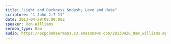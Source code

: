 ```yaml
---
title: "Light and Darkness &mdash; Love and Hate"
scripture: "1 John 2:7-11"
date: 2013-04-28T08:00:00Z
speaker: Ron Williams
sermon_type: 8am
audio: https://pcpc8amsermons.s3.amazonaws.com/20130428_8am_williams.mp3 
---
```



